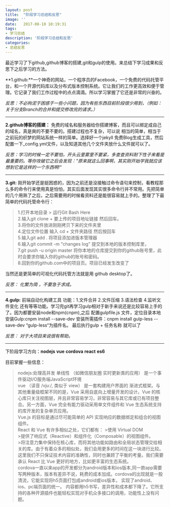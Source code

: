 ```yaml
---
layout: post
title:  "阶段学习总结和反思"
image: ''
date:   2017-08-10 10:19:31
tags: 
- 学习总结
description: '阶段学习总结和反思'
categories:
- 总结反思
---
```

 
 

最近学习了下github,github博客的搭建,git和gulp的使用。来总结下学习成果和反思下之后学习的方法。


**1.github:**一个神奇的网站，一个程序员的Facebook，一个免费的代码托管平台，和一个开源代码库以及分布式版本控制系统。它让我们的工作更高效和便于管理。它记录了我们工作过程中的点点滴滴。所以学习掌握了它还是非常的兴奋的。

*反思：不必拘泥于困惑于一些小问题，因为有些东西目前阶段很少用到，（例如：关于分支Branch的合并和提交修改完的请求。）*

*******

**2.github博客的搭建：** 免费的域名和服务器给你搭建博客，而且可以绑定成自己的域名，真是爽的不要不要的。搭建过程也不复杂，可以说
相当的简单，相当于之前玩的织梦的网站系统一样的简单。选择好一个jekyll 免费Blog生成工具，然后配置一下_config.yml文件，以及知道其他几个文件夹放什么文件就可以了。

*反思：学习的时候一定不要怕，开头云里雾里不要紧，多查查资料耐下性子来看是最重要的。等你攻破它之后会发现："原来就这么回事啊，其实刚开始学我就应该想到它是这样的一个东西啊!"*

*******

**3.git:** 刚开始学还是挺困惑的，因为之前还是没接触过命令语句来控制，看教程那么多的命令行来使用真是怕怕，其实后面发现其实很多命令行并不常用。先把简单的几个用熟了之后，之后需要用的时候看资料还是能很容易就上手的。整理了下最简单的代码托管命令行：

>1.打开本地目录 > 运行Git Bash Here   <br/>
>2.输入git  clone + 要上传的项目地址链接 然后回车。   <br/>
>3.将你的文件放进刚刚拷贝下来的文件夹里   <br/>
>4.定位文件位置 输入 cd + 文件夹路径 然后按回车   <br/>
>5.输入git add . 将项目添加进版本管理器   <br/>
>6.输入git  commit -m "changes log"  提交到本地的版本控制库里，   <br/>
>7.git push -u origin master  将你本地的仓库提交到你的github账号里，此时会要求你输入你的github的账号和密码。   <br/>
>8.回到你的github.com中的项目页。项目已经发生改变了   <br/>

当然还是更简单的可视化代码托管方法就是用 github desktop了。

*反思： 化繁为简 ，不要急于求成。*

*******

**4.gulp:** 前端自动化构建工具  功能：1.文件合并 2.文件压缩  3.语法检查 4.监听文件变化 还有等等功能。学习完git再学习gulp相对于新手来说还是比较容易上手的了。因为都要安装node和npm(cnpm),之后 配置gulpfile.js 文件，定位目录本地安装Gulp:cnpm install --save-dev
安装所需插件：cnpm install gulp-less --save-dev  “gulp-less“为插件名。 最后执行gulp + 任务名称 就可以了

*反思： 对于大项目来说很有帮助。*

*******

下阶段学习方向：**nodejs**  **vue**   **cordova**  **react**  **es6** 

目前掌握一些信息：

>nodejs:处理高并发 单线性 （如微信朋友圈 实时更新类的应用） 是一个事件驱动I/O服务端JavaScript环境    <br/>
>vue （读音 /vjuː/, 类似于 view） 是一套构建用户界面的 渐进式框架。与其他重量级框架不同的是，Vue 采用自底向上增量开发的设计。Vue 的核心库只关注视图层，并且非常容易学习，非常容易与其它库或已有项目整合。另一方面，Vue 完全有能力驱动采用单文件组件和 Vue 生态系统支持的库开发的复杂单页应用。    <br/>
Vue.js 的目标是通过尽可能简单的 API 实现响应的数据绑定和组合的视图组件。    <br/>
>React 和 Vue 有许多相似之处，它们都有： 
	>使用 Virtual DOM   <br/>
	>提供了响应式（Reactive）和组件化（Composable）的视图组件。   <br/>
	>将注意力集中保持在核心库，而将其他功能如路由和全局状态管理交给相关的库。由于有着众多的相似处，我们会用更多的时间在这一块进行比较。这里我们不只保证技术内容的准确性，同时也兼顾了平衡的考量。我们需要承认 React 比 Vue 更好的地方，比如更丰富的生态系统。    <br/>
> cordova一直以来app的开发都分为android版本和ios版本,同一款app需要写两种版本，版本有差异不说，耗费的成本加成。cordova的出现就是一股清流，它能实现将h5页面打包成android或ios版本，
  实现了android、ios、pc端页面的统一。 内容都用h5书写，差异性和成本都下降了。它所支持的各种开源插件也能轻松实现对手机众多接口的调用，功能性上没有问题。 
	
	
	
	
	
	
	
	
	
	
	
	
	
	
	
	
	
	
	
	
	
	
	
